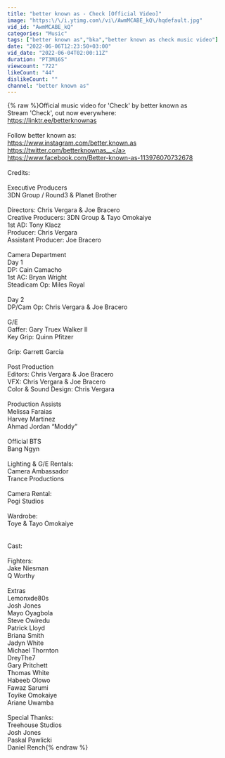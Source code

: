 ```yaml
---
title: "better known as - Check [Official Video]"
image: "https:\/\/i.ytimg.com\/vi\/AwmMCABE_kQ\/hqdefault.jpg"
vid_id: "AwmMCABE_kQ"
categories: "Music"
tags: ["better known as","bka","better known as check music video"]
date: "2022-06-06T12:23:50+03:00"
vid_date: "2022-06-04T02:00:11Z"
duration: "PT3M16S"
viewcount: "722"
likeCount: "44"
dislikeCount: ""
channel: "better known as"
---
```

{% raw %}Official music video for 'Check' by better known as<br />Stream 'Check', out now everywhere:<br /><a rel="nofollow" target="blank" href="https://linktr.ee/betterknownas​">https://linktr.ee/betterknownas​</a><br /><br />Follow better known as:<br /><a rel="nofollow" target="blank" href="https://www.instagram.com/better.known.as">https://www.instagram.com/better.known.as</a> <br /><a rel="nofollow" target="blank" href="https://twitter.com/betterknownas__">https://twitter.com/betterknownas__</a><br /><a rel="nofollow" target="blank" href="https://www.facebook.com/Better-known-as-113976070732678">https://www.facebook.com/Better-known-as-113976070732678</a><br /><br />Credits:<br /><br />Executive Producers<br />3DN Group / Round3 &amp; Planet Brother<br /><br />Directors: Chris Vergara &amp; Joe Bracero<br />Creative Producers: 3DN Group &amp; Tayo Omokaiye<br />1st AD: Tony Klacz<br />Producer: Chris Vergara<br />Assistant Producer: Joe Bracero<br /><br />Camera Department<br />Day 1<br />DP: Cain Camacho<br />1st AC: Bryan Wright<br />Steadicam Op: Miles Royal<br /><br />Day 2<br />DP/Cam Op: Chris Vergara &amp; Joe Bracero<br /><br />G/E<br />Gaffer: Gary Truex Walker II<br />Key Grip: Quinn Pfitzer<br /><br />Grip: Garrett Garcia<br /><br />Post Production<br />Editors: Chris Vergara &amp; Joe Bracero<br />VFX: Chris Vergara &amp; Joe Bracero<br />Color &amp; Sound Design: Chris Vergara<br /><br />Production Assists<br />Melissa Faraias<br />Harvey Martinez<br />Ahmad Jordan “Moddy”<br /><br />Official BTS<br />Bang Ngyn<br /><br />Lighting &amp; G/E Rentals:<br />Camera Ambassador<br />Trance Productions<br /><br />Camera Rental:<br />Pogi Studios<br /><br />Wardrobe:<br />Toye &amp; Tayo Omokaiye<br /><br /><br />Cast:<br /><br />Fighters:<br />Jake Niesman<br />Q Worthy<br /><br />Extras<br />Lemonxde80s<br />Josh Jones<br />Mayo Oyagbola<br />Steve Owiredu<br />Patrick Lloyd<br />Briana Smith<br />Jadyn White<br />Michael Thornton<br />DreyThe7<br />Gary Pritchett<br />Thomas White<br />Habeeb Olowo<br />Fawaz Sarumi<br />Toyike Omokaiye<br />Ariane Uwamba<br /><br />Special Thanks:<br />Treehouse Studios<br />Josh Jones<br />Paskal Pawlicki<br />Daniel Rench{% endraw %}
